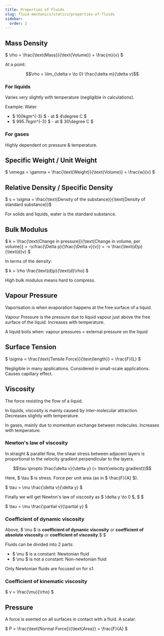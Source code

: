 ```yaml
---
title: Properties of Fluids
slug: fluid-mechanics/statics/properties-of-fluids
sidebar:
  order: 2
---
```


## Mass Density

$ \rho = \frac{\text{Mass}}{\text{Volume}} = \frac{m}{v} $

At a point:

```math
\rho = \lim_{\delta v \to 0} \frac{\delta m}{\delta v}
```

### For liquids

Varies very slightly with temperature (negligible in calculations).

Example: Water

- $ 100kgm^{-3} $ - at $ 4\degree C $
- $ 995.7kgm^{-3} $ - at $ 30\degree C $

### For gases

Highly dependent on pressure & temperature.

## Specific Weight / Unit Weight

$ \omega = \gamma = \frac{\text{Weight}}{\text{Volume}} = \frac{w}{v} $

## Relative Density / Specific Density

$ s = \sigma = \frac{\text{Density of the substance}}{\text{Density of standard
substance}}$

For solids and liquids, water is the standard substance.

## Bulk Modulus

$ k = \frac{\text{Change in pressure}}{\text{Change in volume, per volume}} =
-\cfrac{\Delta p}{\frac{\Delta v}{v}} = -v \frac{\text{d}p}{\text{d}v} $

In terms of the density:

$ k = \rho \frac{\text{d}p}{\text{d}\rho} $

High bulk modulus means hard to compress.

## Vapour Pressure

Vaporisation is when evaporation happens at the free surface of a liquid.

Vapour Pressure is the pressure due to liquid vapour just above the free surface
of the liquid. Increases with temperature.

A liquid boils when: vapour pressures = external pressure on the liquid

## Surface Tension

$ \sigma = \frac{\text{Tensile Force}}{\text{length}} = \frac{F}{L} $

Negligible in many applications. Considered in small-scale applications. Causes
capillary effect.

## Viscosity

The force resisting the flow of a liquid.

In liquids, viscosity is mainly caused by inter-molecular attraction. Decreases
slightly with temperature.

In gases, mainly due to momentum exchange between molecules. Increases with
temperature.

### Newton's law of viscosity

In straight & parallel flow, the shear stress between adjacent layers is
proportional to the velocity gradient perpendicular to the layers.

```math
\tau \propto \frac{\delta v}{\delta y} (= \text{velocity gradient})
```

Here, $ \tau $ is stress. Force per unit area (as in $ \frac{F}{A} $).

$ \tau = \mu \frac{\delta v}{\delta y} $

Finally we will get Newton's law of viscosity as $ \delta y \to 0 $, $ $

$ \tau = \mu \frac{\partial v}{\partial y} $

### Coefficient of dynamic viscosity

Above, $ \mu $ is **coefficient of dynamic viscosity** or **coefficient of
absolute viscosity** or **coefficient of viscosity**.$ $

Fluids can be divided into 2 parts:

- $ \mu $ is a constant: Newtonian fluid
- $ \mu $ is not a constant: Non-newtonian fluid

Only Newtonian fluids are focused on for s1.

### Coefficient of kinematic viscosity

$ v = \frac{\mu}{\rho} $

## Pressure

A force is exerted on all surfaces in contact with a fluid. A scalar.

$ P = \frac{\text{Normal Force}}{\text{Area}} = \frac{F}{A} $
